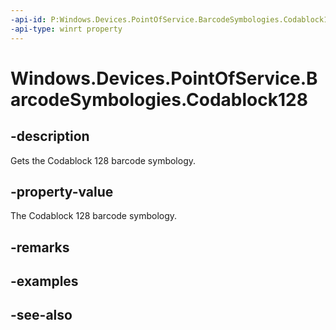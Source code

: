 ```yaml
---
-api-id: P:Windows.Devices.PointOfService.BarcodeSymbologies.Codablock128
-api-type: winrt property
---
```


<!-- Property syntax
public uint Codablock128 { get; }
-->

# Windows.Devices.PointOfService.BarcodeSymbologies.Codablock128

## -description
Gets the Codablock 128 barcode symbology.

## -property-value
The Codablock 128 barcode symbology.

## -remarks

## -examples

## -see-also
